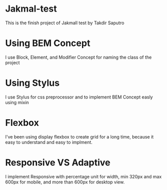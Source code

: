 # Jakmal-test
This is the finish project of Jakmall test by Takdir Saputro

# Using BEM Concept
I use Block, Element, and Modifier Concept for naming the class of the project

# Using Stylus
I use Stylus for css preprocessor and to implement BEM Concept easly using mixin

# Flexbox
I've been using display flexbox to create grid for a long time, because it easy to understand and easy to implment.

# Responsive VS Adaptive
I implement Responsive with percentage unit for width, min 320px and max 600px for mobile, and more than 600px for desktop view.
